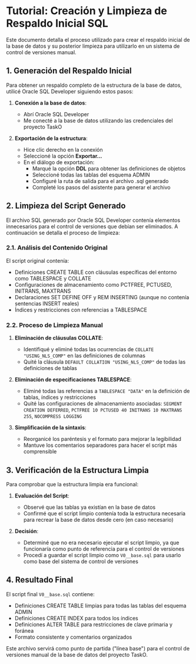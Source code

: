 # Tutorial: Creación y Limpieza de Respaldo Inicial SQL

Este documento detalla el proceso utilizado para crear el respaldo inicial de la base de datos y su posterior limpieza para utilizarlo en un sistema de control de versiones manual.

## 1. Generación del Respaldo Inicial

Para obtener un respaldo completo de la estructura de la base de datos, utilicé Oracle SQL Developer siguiendo estos pasos:

1. **Conexión a la base de datos**:
   - Abrí Oracle SQL Developer
   - Me conecté a la base de datos utilizando las credenciales del proyecto TaskO

2. **Exportación de la estructura**:
   - Hice clic derecho en la conexión
   - Seleccioné la opción **Exportar...**
   - En el diálogo de exportación:
     - Marqué la opción **DDL** para obtener las definiciones de objetos
     - Seleccioné todas las tablas del esquema ADMIN
     - Configuré la ruta de salida para el archivo .sql generado
     - Completé los pasos del asistente para generar el archivo

## 2. Limpieza del Script Generado

El archivo SQL generado por Oracle SQL Developer contenía elementos innecesarios para el control de versiones que debían ser eliminados. A continuación se detalla el proceso de limpieza:

### 2.1. Análisis del Contenido Original

El script original contenía:
- Definiciones CREATE TABLE con cláusulas específicas del entorno como TABLESPACE y COLLATE
- Configuraciones de almacenamiento como PCTFREE, PCTUSED, INITRANS, MAXTRANS
- Declaraciones SET DEFINE OFF y REM INSERTING (aunque no contenía sentencias INSERT reales)
- Índices y restricciones con referencias a TABLESPACE

### 2.2. Proceso de Limpieza Manual

1. **Eliminación de cláusulas COLLATE**:
   - Identifiqué y eliminé todas las ocurrencias de `COLLATE "USING_NLS_COMP"` en las definiciones de columnas
   - Quité la cláusula `DEFAULT COLLATION "USING_NLS_COMP"` de todas las definiciones de tablas

2. **Eliminación de especificaciones TABLESPACE**:
   - Eliminé todas las referencias a `TABLESPACE "DATA"` en la definición de tablas, índices y restricciones
   - Quité las configuraciones de almacenamiento asociadas: `SEGMENT CREATION DEFERRED`, `PCTFREE 10 PCTUSED 40 INITRANS 10 MAXTRANS 255`, `NOCOMPRESS LOGGING`

3. **Simplificación de la sintaxis**:
   - Reorganicé los paréntesis y el formato para mejorar la legibilidad
   - Mantuve los comentarios separadores para hacer el script más comprensible

## 3. Verificación de la Estructura Limpia

Para comprobar que la estructura limpia era funcional:

1. **Evaluación del Script**:
   - Observé que las tablas ya existían en la base de datos
   - Confirmé que el script limpio contenía toda la estructura necesaria para recrear la base de datos desde cero (en caso necesario)

2. **Decisión**:
   - Determiné que no era necesario ejecutar el script limpio, ya que funcionaría como punto de referencia para el control de versiones
   - Procedí a guardar el script limpio como `V0__base.sql` para usarlo como base del sistema de control de versiones

## 4. Resultado Final

El script final `V0__base.sql` contiene:
- Definiciones CREATE TABLE limpias para todas las tablas del esquema ADMIN
- Definiciones CREATE INDEX para todos los índices
- Definiciones ALTER TABLE para restricciones de clave primaria y foránea
- Formato consistente y comentarios organizados

Este archivo servirá como punto de partida ("línea base") para el control de versiones manual de la base de datos del proyecto TaskO.